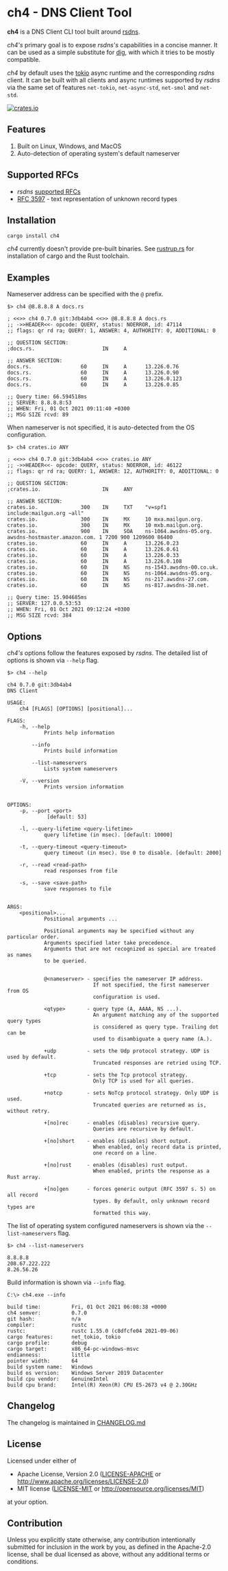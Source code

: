 # ch4 - DNS Client Tool

**ch4** is a DNS Client CLI tool built around [rsdns](https://github.com/r-bk/rsdns).

*ch4's* primary goal is to expose *rsdns's* capabilities in a concise manner.
It can be used as a simple substitute for [dig](https://en.wikipedia.org/wiki/Dig_(command)),
with which it tries to be mostly compatible.

*ch4* by default uses the [tokio](https://github.com/tokio-rs/tokio) async runtime and the
corresponding *rsdns* client. It can be built with all clients and async runtimes supported
by *rsdns* via the same set of features `net-tokio`, `net-async-std`, `net-smol` and `net-std`.

[![crates.io][crates-badge]][crates-url]

[crates-badge]: https://img.shields.io/crates/v/ch4.svg
[crates-url]: https://crates.io/crates/ch4

## Features

1. Built on Linux, Windows, and MacOS
2. Auto-detection of operating system's default nameserver


## Supported RFCs
- *rsdns* [supported RFCs](https://github.com/r-bk/rsdns#supported-rfcs)
- [RFC 3597] - text representation of unknown record types

[RFC 3597]: https://www.rfc-editor.org/rfc/rfc3597.html#section-5


## Installation

```shell
cargo install ch4
```

*ch4* currently doesn't provide pre-built binaries.
See [rustrup.rs](https://rustup.rs) for installation of cargo and the Rust toolchain.


## Examples

Nameserver address can be specified with the `@` prefix.

```shell
$> ch4 @8.8.8.8 A docs.rs
```
```text
; <<>> ch4 0.7.0 git:3db4ab4 <<>> @8.8.8.8 A docs.rs
;; ->>HEADER<<- opcode: QUERY, status: NOERROR, id: 47114
;; flags: qr rd ra; QUERY: 1, ANSWER: 4, AUTHORITY: 0, ADDITIONAL: 0

;; QUESTION SECTION:
;docs.rs.                      IN     A

;; ANSWER SECTION:
docs.rs.                60     IN     A      13.226.0.76
docs.rs.                60     IN     A      13.226.0.90
docs.rs.                60     IN     A      13.226.0.123
docs.rs.                60     IN     A      13.226.0.85

;; Query time: 66.594518ms
;; SERVER: 8.8.8.8:53
;; WHEN: Fri, 01 Oct 2021 09:11:40 +0300
;; MSG SIZE rcvd: 89
```

When nameserver is not specified, it is auto-detected from the OS configuration.

```shell
$> ch4 crates.io ANY
```
```text
; <<>> ch4 0.7.0 git:3db4ab4 <<>> crates.io ANY
;; ->>HEADER<<- opcode: QUERY, status: NOERROR, id: 46122
;; flags: qr rd ra; QUERY: 1, ANSWER: 12, AUTHORITY: 0, ADDITIONAL: 0

;; QUESTION SECTION:
;crates.io.                    IN     ANY

;; ANSWER SECTION:
crates.io.              300    IN     TXT    "v=spf1 include:mailgun.org ~all"
crates.io.              300    IN     MX     10 mxa.mailgun.org.
crates.io.              300    IN     MX     10 mxb.mailgun.org.
crates.io.              900    IN     SOA    ns-1064.awsdns-05.org. awsdns-hostmaster.amazon.com. 1 7200 900 1209600 86400
crates.io.              60     IN     A      13.226.0.23
crates.io.              60     IN     A      13.226.0.61
crates.io.              60     IN     A      13.226.0.33
crates.io.              60     IN     A      13.226.0.108
crates.io.              60     IN     NS     ns-1543.awsdns-00.co.uk.
crates.io.              60     IN     NS     ns-1064.awsdns-05.org.
crates.io.              60     IN     NS     ns-217.awsdns-27.com.
crates.io.              60     IN     NS     ns-817.awsdns-38.net.

;; Query time: 15.904685ms
;; SERVER: 127.0.0.53:53
;; WHEN: Fri, 01 Oct 2021 09:12:24 +0300
;; MSG SIZE rcvd: 384
```


## Options

*ch4's* options follow the features exposed by *rsdns*.
The detailed list of options is shown via `--help` flag.

```shell
$> ch4 --help
```
```text
ch4 0.7.0 git:3db4ab4
DNS Client

USAGE:
    ch4 [FLAGS] [OPTIONS] [positional]...

FLAGS:
    -h, --help
            Prints help information

        --info
            Prints build information

        --list-nameservers
            Lists system nameservers

    -V, --version
            Prints version information


OPTIONS:
    -p, --port <port>
             [default: 53]

    -l, --query-lifetime <query-lifetime>
            query lifetime (in msec). [default: 10000]

    -t, --query-timeout <query-timeout>
            query timeout (in msec). Use 0 to disable. [default: 2000]

    -r, --read <read-path>
            read responses from file

    -s, --save <save-path>
            save responses to file


ARGS:
    <positional>...
            Positional arguments ...

            Positional arguments may be specified without any particular order.
            Arguments specified later take precedence.
            Arguments that are not recognized as special are treated as names
            to be queried.


            @<nameserver> - specifies the nameserver IP address.
                            If not specified, the first nameserver from OS
                            configuration is used.

            <qtype>       - query type (A, AAAA, NS ...).
                            An argument matching any of the supported query types
                            is considered as query type. Trailing dot can be
                            used to disambiguate a query name (A.).

            +udp          - sets the Udp protocol strategy. UDP is used by default.
                            Truncated responses are retried using TCP.

            +tcp          - sets the Tcp protocol strategy.
                            Only TCP is used for all queries.

            +notcp        - sets NoTcp protocol strategy. Only UDP is used.
                            Truncated queries are returned as is, without retry.

            +[no]rec      - enables (disables) recursive query.
                            Queries are recursive by default.

            +[no]short    - enables (disables) short output.
                            When enabled, only record data is printed,
                            one record on a line.

            +[no]rust     - enables (disables) rust output.
                            When enabled, prints the response as a Rust array.

            +[no]gen      - forces generic output (RFC 3597 s. 5) on all record
                            types. By default, only unknown record types are
                            formatted this way.
```

The list of operating system configured nameservers is shown via the `--list-nameservers` flag.

```shell
$> ch4 --list-nameservers
```
```text
8.8.8.8
208.67.222.222
8.26.56.26
```

Build information is shown via `--info` flag.

```shell
C:\> ch4.exe --info
```
```text
build time:          Fri, 01 Oct 2021 06:08:38 +0000
ch4 semver:          0.7.0
git hash:            n/a
compiler:            rustc
rustc:               rustc 1.55.0 (c8dfcfe04 2021-09-06)
cargo features:      net_tokio, tokio
cargo profile:       debug
cargo target:        x86_64-pc-windows-msvc
endianness:          little
pointer width:       64
build system name:   Windows
build os version:    Windows Server 2019 Datacenter
build cpu vendor:    GenuineIntel
build cpu brand:     Intel(R) Xeon(R) CPU E5-2673 v4 @ 2.30GHz
```

## Changelog

The changelog is maintained in [CHANGELOG.md](CHANGELOG.md)


## License

Licensed under either of

* Apache License, Version 2.0
  ([LICENSE-APACHE](LICENSE-APACHE) or http://www.apache.org/licenses/LICENSE-2.0)
* MIT license
  ([LICENSE-MIT](LICENSE-MIT) or http://opensource.org/licenses/MIT)

at your option.


## Contribution

Unless you explicitly state otherwise, any contribution intentionally submitted
for inclusion in the work by you, as defined in the Apache-2.0 license, shall be
dual licensed as above, without any additional terms or conditions.
